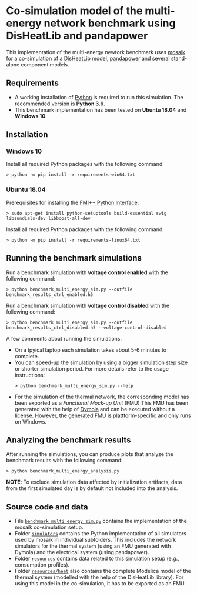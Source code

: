 # Co-simulation model of the multi-energy network benchmark using DisHeatLib and pandapower

This implementation of the multi-energy newtork benchmark uses [mosaik](https://mosaik.offis.de/) for a co-simulation of a [DisHeatLib](https://github.com/AIT-IES/DisHeatLib) model, [pandapower](https://pandapower.readthedocs.io/) and several stand-alone component models.

## Requirements

* A working installation of [Python](https://www.python.org/) is required to run this simulation. The recommended version is **Python 3.6**.
* This benchmark implementation has been tested on **Ubuntu 18.04** and **Windows 10**.

## Installation 

### Windows 10

Install all required Python packages with the following command:
```
> python -m pip install -r requirements-win64.txt
```

### Ubuntu 18.04

Prerequisites for installing the [FMI++ Python Interface](https://pypi.org/project/fmipp/):
```
> sudo apt-get install python-setuptools build-essential swig libsundials-dev libboost-all-dev
```

Install all required Python packages with the following command:
```
> python -m pip install -r requirements-linux64.txt
```


## Running the benchmark simulations

Run a benchmark simulation with **voltage control enabled** with the following command:
```
> python benchmark_multi_energy_sim.py --outfile benchmark_results_ctrl_enabled.h5
```

Run a benchmark simulation with **voltage control disabled** with the following command:
```
> python benchmark_multi_energy_sim.py --outfile benchmark_results_ctrl_disabled.h5 --voltage-control-disabled
```

A few comments about running the simulations:

* On a tpyical laptop each simulation takes about 5-6 minutes to complete.
* You can speed-up the simulation by using a bigger simulation step size or shorter simulation period.
  For more details refer to the usage instructions:
  ```
  > python benchmark_multi_energy_sim.py --help
  ```
* For the simulation of the thermal network, the corresponding model has been exported as a *Functional Mock-up Unit* (FMU) 
  This FMU has been generated with the help of [Dymola](https://www.3ds.com/products-services/catia/products/dymola/) and can be executed without a license.
  However, the generated FMU is plattform-specific and only runs on Windows.

## Analyzing the benchmark results

After running the simulations, you can produce plots that analyze the benchmark results with the following command:
```
> python benchmark_multi_energy_analysis.py
```

**NOTE**: To exclude simulation data affected by initialization artifacts, data from the first simulated day is by default not included into the analysis.

## Source code and data

* File [```benchmark_multi_energy_sim.py```](./benchmark_multi_energy_sim.py) contains the implementation of the mosaik co-simulation setup.
* Folder [```simulators```](./simulators) contains the Python implementation of all simulators used by mosaik in individual subfolders. This includes the network simulators for the thermal system (using an FMU generated with Dymola) and the electrical system (using pandapower).
* Folder [```resources```](./resources) contains data related to this simulation setup (e.g., consumption profiles).
* Folder [```resources/heat```](./resources/heat) also contains the complete Modelica model of the thermal system (modelled with the help of the DisHeatLib library).
  For using this model in the co-simulation, it has to be exported as an FMU.
